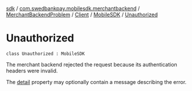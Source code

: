 [sdk](../../../../index.md) / [com.swedbankpay.mobilesdk.merchantbackend](../../../index.md) / [MerchantBackendProblem](../../index.md) / [Client](../index.md) / [MobileSDK](index.md) / [Unauthorized](./-unauthorized.md)

# Unauthorized

`class Unauthorized : MobileSDK`

The merchant backend rejected the request because its authentication headers were invalid.

The [detail](#) property may optionally contain a message describing the error.

